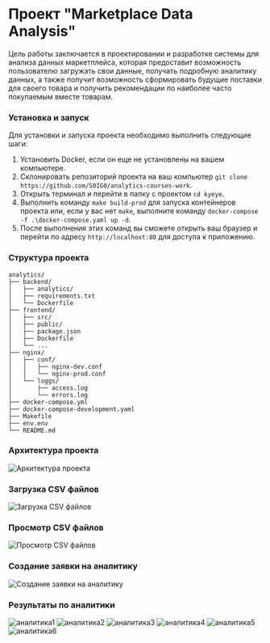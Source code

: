 # Проект "Marketplace Data Analysis"

Цель работы заключается в проектировании и разработке системы для анализа данных маркетплейса,
которая предоставит возможность пользователю загружать свои данные, получать подробную аналитику данных,
а также получит возможность сформировать будущие поставки для своего товара и получить рекомендации по наиболее
часто покупаемым вместе товарам.

### Установка и запуск
Для установки и запуска проекта необходимо выполнить следующие шаги:
1. Установить Docker, если он еще не установлены на вашем компьютере.
2. Склонировать репозиторий проекта на ваш компьютер `git clone https://github.com/S0IG0/analytics-courses-work`.
3. Открыть терминал и перейти в папку с проектом `cd kyeye`.
4. Выполнить команду `make build-prod` для запуска контейнеров проекта или, если у вас нет `make`, выполните команду `docker-compose -f .\docker-compose.yaml up -d`.
5. После выполнения этих команд вы сможете открыть ваш браузер и перейти по адресу `http://localhost:80` для доступа к приложению.

### Структура проекта
```
analytics/ 
├── backend/
│   ├── analytics/
│   ├── requirements.txt
│   └── Dockerfile
├── frontend/
│   ├── src/
│   ├── public/
│   ├── package.json
│   ├── Dockerfile
│   └── ...
├── nginx/
│   ├── conf/
│   │   ├── nginx-dev.conf
│   │   └── nginx-prod.conf
│   └── loggs/
│       ├── access.log
│       └── errors.log
├── docker-compose.yml
├── docker-compose-development.yaml
├── Makefile
├── env.env
└── README.md
```

### Архитектура проекта
![Архитектура проекта](https://i.ibb.co/PQFkBbt/2024-02-10-205400.png)

### Загрузка CSV файлов
![Загрузка CSV файлов](https://i.ibb.co/GVgQNVS/2024-02-10-205459.png)

### Просмотр CSV файлов
![Просмотр CSV файлов](https://i.ibb.co/4sZ8hPr/2024-02-10-205515.png)

### Создание заявки на аналитику
![Создание заявки на аналитику](https://i.ibb.co/rtJqbFG/2024-02-10-205532.png)

### Результаты по аналитики
![аналитика1](https://i.ibb.co/NZF6tRb/2024-02-10-205545.png)
![аналитика2](https://i.ibb.co/ZHMTfB3/2024-02-10-205557.png)
![аналитика3](https://i.ibb.co/5FJS9xd/2024-02-10-205616.png)
![аналитика4](https://i.ibb.co/S3sLPG8/2024-02-10-205607.png)
![аналитика5](https://i.ibb.co/dPVBBvN/2024-02-10-205637.png)
![аналитика6](https://i.ibb.co/RygVV3h/2024-02-10-205625.png)